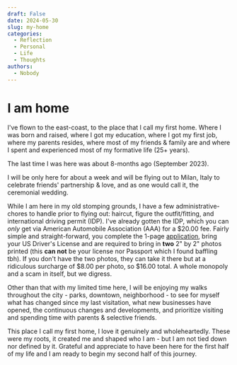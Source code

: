 ```yaml
---
draft: False
date: 2024-05-30
slug: my-home
categories:
  - Reflection
  - Personal
  - Life
  - Thoughts
authors:
  - Nobody
---
```



# I am home

I've flown to the east-coast, to the place that I call my first home. Where I was born and raised, where I got my education, where I got my first job, where my parents resides, where most of my friends & family are and where I spent and experienced most of my formative life (25+ years).

The last time I was here was about 8-months ago (September 2023).

I will be only here for about a week and will be flying out to Milan, Italy to celebrate friends' partnership & love, and as one would call it, the ceremonial wedding. 

While I am here in my old stomping grounds, I have a few administrative-chores to handle prior to flying out: haircut, figure the outfit/fitting, and international driving permit (IDP). I've already gotten the IDP, which you can *only* get via American Automobile Association (AAA) for a $20.00 fee. Fairly simple and straight-forward, you complete the 1-page [application](https://www.aaa.com/vacation/docs/IDP_Application2a.pdf), bring your US Driver's License and are required to bring in **two** 2" by 2" photos printed (this **can not** be your license nor Passport which I found baffling tbh). If you don't have the two photos, they can take it there but at a ridiculous surcharge of $8.00 per photo, so $16.00 total. A whole monopoly and a scam in itself, but we digress.

Other than that with my limited time here, I will be enjoying my walks throughout the city - parks, downtown, neighborhood - to see for myself what has changed since my last visitation, what new businesses have opened, the continuous changes and developments, and prioritize visiting and spending time with parents & selective friends.

This place I call my first home, I love it genuinely and wholeheartedly. These were my roots, it created me and shaped who I am - but I am not tied down nor defined by it. Grateful and appreciate to have been here for the first half of my life and I am ready to begin my second half of this journey.